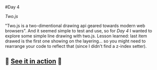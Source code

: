 #Day 4

*Two.js*

"Two.js is a two-dimentional drawing api geared towards modern web browsers". And it seemed simple to test and use, so for *Day 4* I wanted to explore some simple line drawing with two.js. Lesson learned: last item drawed is the first one showing on the layering... so you might need to rearrange your code to reflect that (since I didn't find a z-index setter).

## :christmas_tree: [See it in action](http://monicams.github.io/before-xmas/day4/) :christmas_tree: